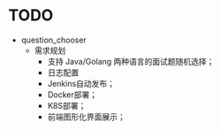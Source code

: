 # TODO
- question_chooser
  - 需求规划
    - 支持 Java/Golang 两种语言的面试题随机选择；
    - 日志配置
    - Jenkins自动发布；
    - Docker部署；
    - K8S部署；
    - 前端图形化界面展示；